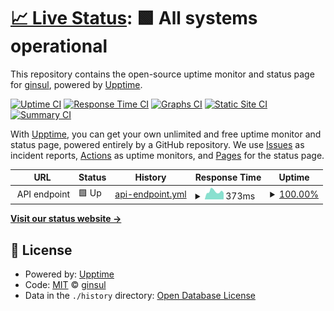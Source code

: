 # [📈 Live Status](https://ginsul.github.io/up): <!--live status--> **🟩 All systems operational**

This repository contains the open-source uptime monitor and status page for [ginsul](https://ginsul.github.io/up), powered by [Upptime](https://github.com/upptime/upptime).

[![Uptime CI](https://github.com/ginsul/up/workflows/Uptime%20CI/badge.svg)](https://github.com/ginsul/up/actions?query=workflow%3A%22Uptime+CI%22)
[![Response Time CI](https://github.com/ginsul/up/workflows/Response%20Time%20CI/badge.svg)](https://github.com/ginsul/up/actions?query=workflow%3A%22Response+Time+CI%22)
[![Graphs CI](https://github.com/ginsul/up/workflows/Graphs%20CI/badge.svg)](https://github.com/ginsul/up/actions?query=workflow%3A%22Graphs+CI%22)
[![Static Site CI](https://github.com/ginsul/up/workflows/Static%20Site%20CI/badge.svg)](https://github.com/ginsul/up/actions?query=workflow%3A%22Static+Site+CI%22)
[![Summary CI](https://github.com/ginsul/up/workflows/Summary%20CI/badge.svg)](https://github.com/ginsul/up/actions?query=workflow%3A%22Summary+CI%22)

With [Upptime](https://upptime.js.org), you can get your own unlimited and free uptime monitor and status page, powered entirely by a GitHub repository. We use [Issues](https://github.com/ginsul/up/issues) as incident reports, [Actions](https://github.com/ginsul/up/actions) as uptime monitors, and [Pages](https://ginsul.github.io/up) for the status page.

<!--start: status pages-->
<!-- This summary is generated by Upptime (https://github.com/upptime/upptime) -->
<!-- Do not edit this manually, your changes will be overwritten -->
<!-- prettier-ignore -->
| URL | Status | History | Response Time | Uptime |
| --- | ------ | ------- | ------------- | ------ |
| <img alt="" src="https://icons.duckduckgo.com/ip3/api.checklyhq.com.ico" height="13"> API endpoint | 🟩 Up | [api-endpoint.yml](https://github.com/ginsul/up/commits/HEAD/history/api-endpoint.yml) | <details><summary><img alt="Response time graph" src="./graphs/api-endpoint/response-time-week.png" height="20"> 373ms</summary><br><a href="https://ginsul.github.io/up/history/api-endpoint"><img alt="Response time 417" src="https://img.shields.io/endpoint?url=https%3A%2F%2Fraw.githubusercontent.com%2Fginsul%2Fup%2FHEAD%2Fapi%2Fapi-endpoint%2Fresponse-time.json"></a><br><a href="https://ginsul.github.io/up/history/api-endpoint"><img alt="24-hour response time 371" src="https://img.shields.io/endpoint?url=https%3A%2F%2Fraw.githubusercontent.com%2Fginsul%2Fup%2FHEAD%2Fapi%2Fapi-endpoint%2Fresponse-time-day.json"></a><br><a href="https://ginsul.github.io/up/history/api-endpoint"><img alt="7-day response time 373" src="https://img.shields.io/endpoint?url=https%3A%2F%2Fraw.githubusercontent.com%2Fginsul%2Fup%2FHEAD%2Fapi%2Fapi-endpoint%2Fresponse-time-week.json"></a><br><a href="https://ginsul.github.io/up/history/api-endpoint"><img alt="30-day response time 410" src="https://img.shields.io/endpoint?url=https%3A%2F%2Fraw.githubusercontent.com%2Fginsul%2Fup%2FHEAD%2Fapi%2Fapi-endpoint%2Fresponse-time-month.json"></a><br><a href="https://ginsul.github.io/up/history/api-endpoint"><img alt="1-year response time 417" src="https://img.shields.io/endpoint?url=https%3A%2F%2Fraw.githubusercontent.com%2Fginsul%2Fup%2FHEAD%2Fapi%2Fapi-endpoint%2Fresponse-time-year.json"></a></details> | <details><summary><a href="https://ginsul.github.io/up/history/api-endpoint">100.00%</a></summary><a href="https://ginsul.github.io/up/history/api-endpoint"><img alt="All-time uptime 100.00%" src="https://img.shields.io/endpoint?url=https%3A%2F%2Fraw.githubusercontent.com%2Fginsul%2Fup%2FHEAD%2Fapi%2Fapi-endpoint%2Fuptime.json"></a><br><a href="https://ginsul.github.io/up/history/api-endpoint"><img alt="24-hour uptime 100.00%" src="https://img.shields.io/endpoint?url=https%3A%2F%2Fraw.githubusercontent.com%2Fginsul%2Fup%2FHEAD%2Fapi%2Fapi-endpoint%2Fuptime-day.json"></a><br><a href="https://ginsul.github.io/up/history/api-endpoint"><img alt="7-day uptime 100.00%" src="https://img.shields.io/endpoint?url=https%3A%2F%2Fraw.githubusercontent.com%2Fginsul%2Fup%2FHEAD%2Fapi%2Fapi-endpoint%2Fuptime-week.json"></a><br><a href="https://ginsul.github.io/up/history/api-endpoint"><img alt="30-day uptime 100.00%" src="https://img.shields.io/endpoint?url=https%3A%2F%2Fraw.githubusercontent.com%2Fginsul%2Fup%2FHEAD%2Fapi%2Fapi-endpoint%2Fuptime-month.json"></a><br><a href="https://ginsul.github.io/up/history/api-endpoint"><img alt="1-year uptime 100.00%" src="https://img.shields.io/endpoint?url=https%3A%2F%2Fraw.githubusercontent.com%2Fginsul%2Fup%2FHEAD%2Fapi%2Fapi-endpoint%2Fuptime-year.json"></a></details>

<!--end: status pages-->

[**Visit our status website →**](https://ginsul.github.io/up)

## 📄 License

- Powered by: [Upptime](https://github.com/upptime/upptime)
- Code: [MIT](./LICENSE) © [ginsul](https://ginsul.github.io/up)
- Data in the `./history` directory: [Open Database License](https://opendatacommons.org/licenses/odbl/1-0/)
